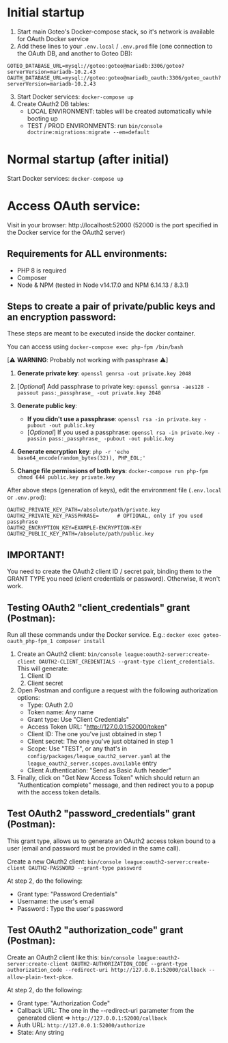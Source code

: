# Initial startup

1. Start main Goteo's Docker-compose stack, so it's network is available for OAuth Docker service
2. Add these lines to your `.env.local` / `.env.prod` file (one connection to the OAuth DB, and another to Goteo DB):
```
GOTEO_DATABASE_URL=mysql://goteo:goteo@mariadb:3306/goteo?serverVersion=mariadb-10.2.43
OAUTH_DATABASE_URL=mysql://goteo:goteo@mariadb_oauth:3306/goteo_oauth?serverVersion=mariadb-10.2.43
```
3. Start Docker services: `docker-compose up`
4. Create OAuth2 DB tables:
   - LOCAL ENVIRONMENT: tables will be created automatically while booting up
   - TEST / PROD ENVIRONMENTS: run `bin/console doctrine:migrations:migrate --em=default`

# Normal startup (after initial)

Start Docker services: `docker-compose up`

# Access OAuth service:

Visit in your browser: http://localhost:52000 (52000 is the port specified in the Docker service for the OAuth2 server)

## Requirements for ALL environments:

* PHP 8 is required
* Composer
* Node & NPM (tested in Node v14.17.0 and NPM 6.14.13 / 8.3.1)

## Steps to create a pair of private/public keys and an encryption password:

These steps are meant to be executed inside the docker container.

You can access using ```docker-compose exec php-fpm /bin/bash```

[⚠ **WARNING**: Probably not working with passphrase ⚠]

1. **Generate private key**: `openssl genrsa -out private.key 2048`

2. [*Optional*] Add passphrase to private key: `openssl genrsa -aes128 -passout pass:_passphrase_ -out private.key 2048`

3. **Generate public key**:
   - **If you didn't use a passphrase**: `openssl rsa -in private.key -pubout -out public.key`
   - [*Optional*] If you used a passphrase: `openssl rsa -in private.key -passin pass:_passphrase_ -pubout -out public.key`
4. **Generate encryption key**: `php -r 'echo base64_encode(random_bytes(32)), PHP_EOL;'`

5. **Change file permissions of both keys**: `docker-compose run php-fpm chmod 644 public.key private.key`

After above steps (generation of keys), edit the environment file (`.env.local` or `.env.prod`):

```
OAUTH2_PRIVATE_KEY_PATH=/absolute/path/private.key
OAUTH2_PRIVATE_KEY_PASSPHRASE=      # OPTIONAL, only if you used passphrase
OAUTH2_ENCRYPTION_KEY=EXAMPLE-ENCRYPTION-KEY
OAUTH2_PUBLIC_KEY_PATH=/absolute/path/public.key
```

## IMPORTANT! ##

You need to create the OAuth2 client ID / secret pair, binding them to the GRANT TYPE you need (client credentials or password). Otherwise, it won't work.

## Testing OAuth2 "client_credentials" grant (Postman):

Run all these commands under the Docker service. E.g.: `docker exec goteo-oauth_php-fpm_1 composer install`

1. Create an OAuth2 client: `bin/console league:oauth2-server:create-client OAUTH2-CLIENT_CREDENTIALS --grant-type client_credentials`. This will generate:
   1. Client ID
   2. Client secret
2. Open Postman and configure a request with the following authorization options:
   - Type: OAuth 2.0
   - Token name: Any name
   - Grant type: Use "Client Credentials"
   - Access Token URL: "http://127.0.0.1:52000/token"
   - Client ID: The one you've just obtained in step 1
   - Client secret: The one you've just obtained in step 1
   - Scope: Use "TEST", or any that's in `config/packages/league_oauth2_server.yaml` at the `league_oauth2_server.scopes.available` entry
   - Client Authentication: "Send as Basic Auth header"
4. Finally, click on "Get New Access Token" which should return an "Authentication complete" message, and then redirect you to a popup with the access token details.

## Test OAuth2 "password_credentials" grant (Postman):

This grant type, allows us to generate an OAuth2 access token bound to a user (email and password must be provided in the same call).

Create a new OAuth2 client:
`bin/console league:oauth2-server:create-client OAUTH2-PASSWORD --grant-type password`

At step 2, do the following:
- Grant type: "Password Credentials"
- Username: the user's email
- Password : Type the user's password

## Test OAuth2 "authorization_code" grant (Postman):

Create an OAuth2 client like this:
`bin/console league:oauth2-server:create-client OAUTH2-AUTHORIZATION_CODE --grant-type authorization_code --redirect-uri http://127.0.0.1:52000/callback --allow-plain-text-pkce`.

At step 2, do the following:
- Grant type: "Authorization Code"
- Callback URL: The one in the --redirect-uri parameter from the generated client => `http://127.0.0.1:52000/callback`
- Auth URL: `http://127.0.0.1:52000/authorize`
- State: Any string
